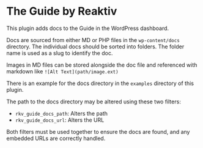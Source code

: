 # The Guide by Reaktiv

This plugin adds docs to the Guide in the WordPress dashboard.

Docs are sourced from either MD or PHP files in the `wp-content/docs` directory. The individual docs should be sorted into folders. The folder name is used as a slug to identify the doc.

Images in MD files can be stored alongside the doc file and referenced with markdown like `![Alt Text](path/image.ext)`

There is an example for the docs directory in the `examples` directory of this plugin.

The path to the docs directory may be altered using these two filters:
- `rkv_guide_docs_path`: Alters the path
- `rkv_guide_docs_url`: Alters the URL

Both filters must be used together to ensure the docs are found, and any embedded URLs are correctly handled.
